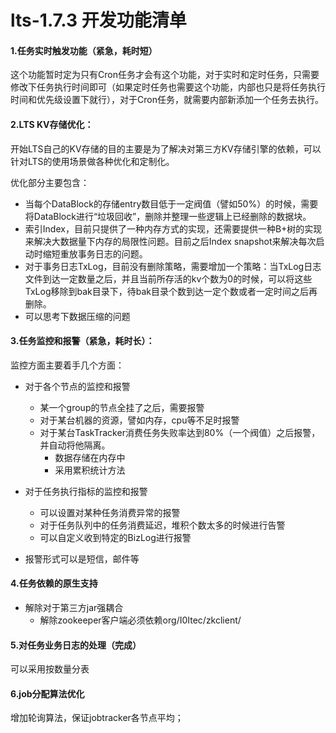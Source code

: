 # lts-1.7.3 开发功能清单

#### 1.任务实时触发功能（紧急，耗时短）
这个功能暂时定为只有Cron任务才会有这个功能，对于实时和定时任务，只需要修改下任务执行时间即可（如果定时任务也需要这个功能，内部也只是将任务执行时间和优先级设置下就行），对于Cron任务，就需要内部新添加一个任务去执行。

#### 2.LTS KV存储优化：
开始LTS自己的KV存储的目的主要是为了解决对第三方KV存储引擎的依赖，可以针对LTS的使用场景做各种优化和定制化。

优化部分主要包含：

* 当每个DataBlock的存储entry数目低于一定阀值（譬如50%）的时候，需要将DataBlock进行“垃圾回收”，删除并整理一些逻辑上已经删除的数据块。
* 索引Index，目前只提供了一种内存方式的实现，还需要提供一种B+树的实现来解决大数据量下内存的局限性问题。目前之后Index snapshot来解决每次启动时缩短重放事务日志的问题。
* 对于事务日志TxLog，目前没有删除策略，需要增加一个策略：当TxLog日志文件到达一定数量之后，并且当前所存活的kv个数为0的时候，可以将这些TxLog移除到bak目录下，待bak目录个数到达一定个数或者一定时间之后再删除。
* 可以思考下数据压缩的问题

#### 3.任务监控和报警（紧急，耗时长）：

监控方面主要着手几个方面：

* 对于各个节点的监控和报警
    * 某一个group的节点全挂了之后，需要报警
    * 对于某台机器的资源，譬如内存，cpu等不足时报警
	* 对于某台TaskTracker消费任务失败率达到80%（一个阀值）之后报警，并自动将他隔离。
	    * 数据存储在内存中
	    * 采用累积统计方法

* 对于任务执行指标的监控和报警
	* 可以设置对某种任务消费异常的报警
	* 对于任务队列中的任务消费延迟，堆积个数太多的时候进行告警
	* 可以自定义收到特定的BizLog进行报警

* 报警形式可以是短信，邮件等

#### 4.任务依赖的原生支持

* 解除对于第三方jar强耦合
    * 解除zookeeper客户端必须依赖org/I0Itec/zkclient/

#### 5.对任务业务日志的处理（完成）
可以采用按数量分表

#### 6.job分配算法优化

增加轮询算法，保证jobtracker各节点平均；
